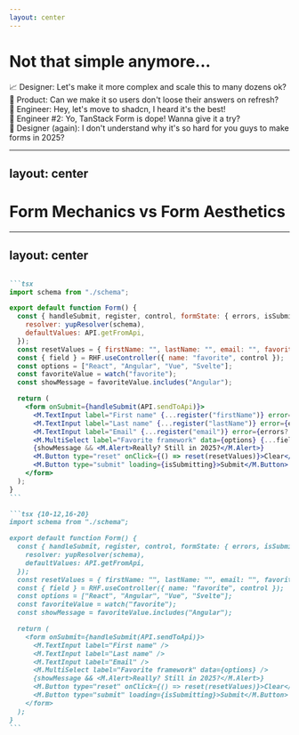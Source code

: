 ```yaml
---
layout: center
---
```


# Not that simple anymore...

<div v-click="+1" v-motion
  :initial="{ x: -50 }"
  :enter="{ x: 0 }"
  :leave="{ x: 50 }"
>
  📈 Designer: Let's make it more complex and scale this to many dozens ok?
</div>

<div v-click="+2" v-motion
  :initial="{ x: -50 }"
  :enter="{ x: 0 }"
  :leave="{ x: 50 }"
>
  💾 Product: Can we make it so users don't loose their answers on refresh?
</div>

<div v-click="+3" v-motion
  :initial="{ x: -50 }"
  :enter="{ x: 0 }"
  :leave="{ x: 50 }"
>
  📢 Engineer: Hey, let's move to shadcn, I heard it's the best!
</div>

<div v-click="+4" v-motion
  :initial="{ x: -50 }"
  :enter="{ x: 0 }"
  :leave="{ x: 50 }"
>
  👋 Engineer #2: Yo, TanStack Form is dope! Wanna give it a try?
</div>

<div v-click="+5" v-motion
  :initial="{ x: -50 }"
  :enter="{ x: 0 }"
  :leave="{ x: 50 }"
>
  🤔 Designer (again): I don't understand why it's so hard for you guys to make forms in 2025?
</div>


<!--
So in fact it's not that simple..

[click] And now, your product designer asks you to scale it and do more forms, more complex!

[click] Or your product manager, who's asking if we can make it so that form data is not lost on refresh of the page

[click] One of your colleague declares that it is time to change component library and switch to shadcn!

[click] And another colleague proposes to switch to TanStack form!

[click] And your designer again, who does not understand why it is still such a pain to build forms in 2025...

So why is it such a pain? Why is it that complicated?
-->

---
layout: center
---

# Form Mechanics vs Form Aesthetics

<!--
I think the problem in all this comes from the fact that the form mechanics and aesthetics are extremely entangled together
-->

---
layout: center
---

````md magic-move

```tsx
import schema from "./schema";

export default function Form() {
  const { handleSubmit, register, control, formState: { errors, isSubmitting }, reset, watch } = RHF.useForm({
    resolver: yupResolver(schema),
    defaultValues: API.getFromApi,
  });
  const resetValues = { firstName: "", lastName: "", email: "", favorite: [] };
  const { field } = RHF.useController({ name: "favorite", control });
  const options = ["React", "Angular", "Vue", "Svelte"];
  const favoriteValue = watch("favorite");
  const showMessage = favoriteValue.includes("Angular");

  return (
    <form onSubmit={handleSubmit(API.sendToApi)}>
      <M.TextInput label="First name" {...register("firstName")} error={errors?.firstName?.message} />
      <M.TextInput label="Last name" {...register("lastName")} error={errors?.lastName?.message} />
      <M.TextInput label="Email" {...register("email")} error={errors?.email?.message} />
      <M.MultiSelect label="Favorite framework" data={options} {...field} error={errors?.favorite?.message} />
      {showMessage && <M.Alert>Really? Still in 2025?</M.Alert>}
      <M.Button type="reset" onClick={() => reset(resetValues)}>Clear</M.Button>
      <M.Button type="submit" loading={isSubmitting}>Submit</M.Button>
    </form>
  );
}
```

```tsx {10-12,16-20}
import schema from "./schema";

export default function Form() {
  const { handleSubmit, register, control, formState: { errors, isSubmitting }, reset, watch } = RHF.useForm({
    resolver: yupResolver(schema),
    defaultValues: API.getFromApi,
  });
  const resetValues = { firstName: "", lastName: "", email: "", favorite: [] };
  const { field } = RHF.useController({ name: "favorite", control });
  const options = ["React", "Angular", "Vue", "Svelte"];
  const favoriteValue = watch("favorite");
  const showMessage = favoriteValue.includes("Angular");

  return (
    <form onSubmit={handleSubmit(API.sendToApi)}>
      <M.TextInput label="First name" />
      <M.TextInput label="Last name" />
      <M.TextInput label="Email" />
      <M.MultiSelect label="Favorite framework" data={options} />
      {showMessage && <M.Alert>Really? Still in 2025?</M.Alert>}
      <M.Button type="reset" onClick={() => reset(resetValues)}>Clear</M.Button>
      <M.Button type="submit" loading={isSubmitting}>Submit</M.Button>
    </form>
  );
}
```

````
<style>
.slidev-code-wrapper {
  max-height: 500px;
  overflow-y: scroll;
}
</style>


<!--
Let's go back. 

[click] This is what I call form aesthetics. It is the part that is focusing on what is rendered and how it is rendered: 
- is it a TextInput or a MultiSelect component that we should use here?
- how should we style them?
- where should they be placed on the screen?
- any business logic (show or hide a component dynamically)
etc..

The rest, is mostly framework specific plumbing. And altogether, it massively increases the cognitive load required to reason about the form.

-->